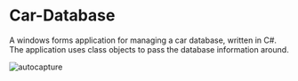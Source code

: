 # Car-Database
A windows forms application for managing a car database, written in C#. The application uses class objects to pass the database information around. 

![autocapture](https://user-images.githubusercontent.com/83270123/213884001-3c0c2033-6336-4ad9-9f83-9fc5516e4940.PNG)

